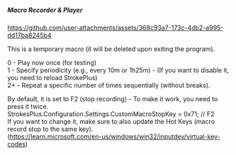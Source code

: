 ##### Macro Recorder & Player



https://github.com/user-attachments/assets/368c93a7-173c-4db2-a995-dd17ba8245b4


This is a temporary macro (it will be deleted upon exiting the program).  

0 - Play now once (for testing)  
1 - Specify periodicity (e.g., every 10m or 1h25m) - (If you want to disable it, you need to reload StrokePlus)  
2+ - Repeat a specific number of times sequentially (without breaks).  


By default, it is set to F2 (stop recording) - To make it work, you need to press it twice.  
StrokesPlus.Configuration.Settings.CustomMacroStopKey = 0x71; // F2  
If you want to change it, make sure to also update the Hot Keys (macro record stop to the same key).  
(https://learn.microsoft.com/en-us/windows/win32/inputdev/virtual-key-codes)
